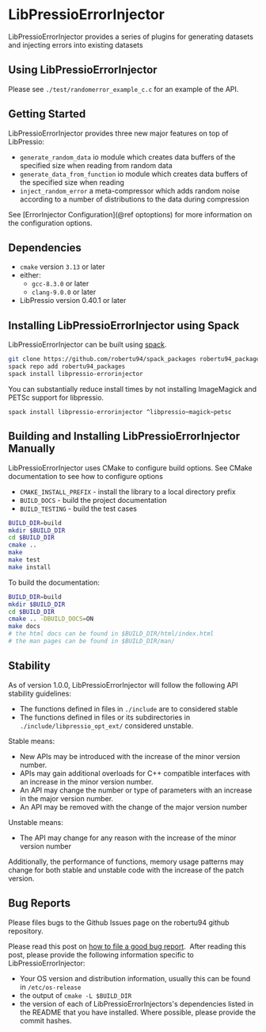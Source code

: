 # LibPressioErrorInjector

LibPressioErrorInjector provides a series of plugins for generating datasets and injecting errors into existing datasets

## Using LibPressioErrorInjector

Please see `./test/randomerror_example_c.c` for an example of the API.

## Getting Started

LibPressioErrorInjector provides three new major features on top of LibPressio:


+ `generate_random_data` io module which creates data buffers of the specified size when reading from random data
+ `generate_data_from_function` io module which creates data buffers of the specified size when reading
+ `inject_random_error` a meta-compressor which adds random noise according to a number of distributions to the data during compression

See [ErrorInjector Configuration](@ref optoptions) for more information on the configuration options.

## Dependencies

+ `cmake` version `3.13` or later
+ either:
  + `gcc-8.3.0` or later
  + `clang-9.0.0` or later
+ LibPressio version 0.40.1 or later


## Installing LibPressioErrorInjector using Spack

LibPressioErrorInjector can be built using [spack](https://github.com/spack/spack/).

```bash
git clone https://github.com/robertu94/spack_packages robertu94_packages
spack repo add robertu94_packages
spack install libpressio-errorinjector
```

You can substantially reduce install times by not installing ImageMagick and PETSc support for libpressio.

```
spack install libpressio-errorinjector ^libpressio~magick~petsc
```


## Building and Installing LibPressioErrorInjector Manually

LibPressioErrorInjector uses CMake to configure build options.  See CMake documentation to see how to configure options

+ `CMAKE_INSTALL_PREFIX` - install the library to a local directory prefix
+ `BUILD_DOCS` - build the project documentation
+ `BUILD_TESTING` - build the test cases

```bash
BUILD_DIR=build
mkdir $BUILD_DIR
cd $BUILD_DIR
cmake ..
make
make test
make install
```

To build the documentation:


```bash
BUILD_DIR=build
mkdir $BUILD_DIR
cd $BUILD_DIR
cmake .. -DBUILD_DOCS=ON
make docs
# the html docs can be found in $BUILD_DIR/html/index.html
# the man pages can be found in $BUILD_DIR/man/
```


## Stability

As of version 1.0.0, LibPressioErrorInjector will follow the following API stability guidelines:

+ The functions defined in files in `./include` are to considered stable
+ The functions defined in files or its subdirectories in `./include/libpressio_opt_ext/` considered unstable.

Stable means:

+ New APIs may be introduced with the increase of the minor version number.
+ APIs may gain additional overloads for C++ compatible interfaces with an increase in the minor version number.
+ An API may change the number or type of parameters with an increase in the major version number.
+ An API may be removed with the change of the major version number

Unstable means:

+ The API may change for any reason with the increase of the minor version number

Additionally, the performance of functions, memory usage patterns may change for both stable and unstable code with the increase of the patch version.


## Bug Reports

Please files bugs to the Github Issues page on the robertu94 github repository.

Please read this post on [how to file a good bug report](https://codingnest.com/how-to-file-a-good-bug-report/).  After reading this post, please provide the following information specific to LibPressioErrorInjector:

+ Your OS version and distribution information, usually this can be found in `/etc/os-release`
+ the output of `cmake -L $BUILD_DIR`
+ the version of each of LibPressioErrorInjectors's dependencies listed in the README that you have installed. Where possible, please provide the commit hashes.

